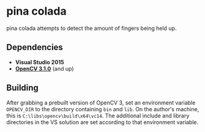 pina colada
===========
pina colada attempts to detect the amount of fingers being held up.

## Dependencies
* **Visual Studio 2015**
* **[OpenCV 3.1.0](http://opencv.org/downloads.html)** (and up)

## Building

After grabbing a prebuilt version of OpenCV 3, set an environment variable `OPENCV_DIR` to the directory containing `bin` and `lib`. On the author's machine, this is `C:\libs\opencv\build\x64\vc14`. The additional include and library directories in the VS solution are set according to that environment variable. 
